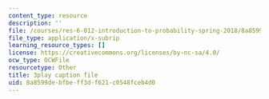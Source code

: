```yaml
---
content_type: resource
description: ''
file: /courses/res-6-012-introduction-to-probability-spring-2018/8a8599debfbeff3df621c0548fceb4d0_hJjiCrdsNV8.srt
file_type: application/x-subrip
learning_resource_types: []
license: https://creativecommons.org/licenses/by-nc-sa/4.0/
ocw_type: OCWFile
resourcetype: Other
title: 3play caption file
uid: 8a8599de-bfbe-ff3d-f621-c0548fceb4d0
---
```

